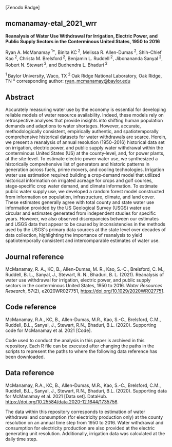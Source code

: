 [Zenodo Badge]

## mcmanamay-etal_2021_wrr

__Reanalysis of Water Use Withdrawal for Irrigation, Electric Power, and Public Supply Sectors in the Conterminous United States, 1950 to 2016__

Ryan A. McManamay<sup> 1\*</sup>, Binita KC<sup> 2</sup>, Melissa R. Allen-Dumas<sup> 2</sup>, Shih-Chief Kao<sup> 2</sup>, Christa M. Brelsford<sup> 2</sup>, Benjamin L. Ruddell<sup> 2</sup>, Jibonananda Sanyal<sup> 2</sup>, Robert N. Stewart<sup> 2</sup>, and Budhendra L. Bhaduri<sup> 2</sup>

<sup>1 </sup> Baylor University, Waco, TX
<sup>2 </sup> Oak Ridge National Laboratory, Oak Ridge, TN
\* corresponding author: ryan_mcmanamay@baylor.edu

## Abstract
Accurately measuring water use by the economy is essential for developing reliable models of water resource availability. Indeed, these models rely on retrospective analyses that provide insights into shifting human population demands and adaptions to water shortages. However, accurate, methodologically consistent, empirically authentic, and spatiotemporally comprehensive historical datasets for water withdrawals are scarce. Herein, we present a reanalysis of annual resolution (1950–2016) historical data set on irrigation, electric power, and public supply water withdrawal within the conterminous United States (US) at the county‐level, and, for power plants, at the site‐level. To estimate electric power water use, we synthesized a historically comprehensive list of generators and historic patterns in generation across fuels, prime movers, and cooling technologies. Irrigation water use estimation required building a crop‐demand model that utilized historical information on irrigated acreage for crops and golf courses, stage‐specific crop water demand, and climate information. To estimate public water supply use, we developed a random forest model constructed from information on population, infrastructure, climate, and land cover. These estimates generally agree with total county and state water use information provided by the US Geological Survey (USGS) water use circular and estimates generated from independent studies for specific years. However, we also observed discrepancies between our estimates and USGS data that appear to be caused by inconsistencies in the methods used by the USGS's primary data sources at the state level over decades of data collection, highlighting the importance of reanalysis to yield spatiotemporally consistent and intercomparable estimates of water use.

## Journal reference
McManamay, R. A., KC, B., Allen-Dumas, M. R., Kao, S.-C., Brelsford, C. M., Ruddell, B. L., Sanyal, J., Stewart, R. N., Bhaduri, B. L. (2021). Reanalysis of water use withdrawal for irrigation, electric power, and public supply sectors in the conterminous United States, 1950 to 2016. *Water Resources Research*, 57(2), e2020WR027751, https://doi.org/10.1029/2020WR027751.

## Code reference
McManamay, R.A., KC, B., Allen-Dumas, M.R., Kao, S.-C., Brelsford, C.M., Ruddell, B.L., Sanyal, J., Stewart, R.N., Bhaduri, B.L. (2020). Supporting code for McManamay et al. 2021 [Code].

Code used to conduct the analysis in this paper is archived in this repository. Each R file can be executed after changing the paths in the scripts to represent the paths to where the following data reference has been downloaded.

## Data reference
McManamay, R.A., KC, B., Allen-Dumas, M.R., Kao, S.-C., Brelsford, C.M., Ruddell, B.L., Sanyal, J., Stewart, R.N., Bhaduri, B.L. (2020). Supporting data for McManamay et al. 2021 [Data set]. DataHub. https://doi.org/10.25584/data.2020-12.1644/1735756.

The data within this repository corresponds to estimation of water withdrawal and consumption (for electricity production only) at the county resolution on an annual time step from 1950 to 2016. Water withdrawal and consumption for electricity production are also provided at the electric generating unit resolution. Additionally, irrigation data was calculated at the daily time step.
